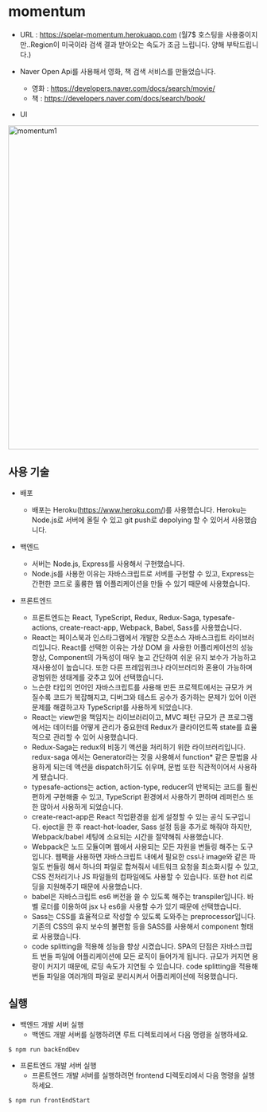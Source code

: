 # momentum
* URL : https://spelar-momentum.herokuapp.com (월7$ 호스팅을 사용중이지만..Region이 미국이라 검색 결과 받아오는 속도가 조금 느립니다. 양해 부탁드립니다.)
* Naver Open Api를 사용해서 영화, 책 검색 서비스를 만들었습니다.
   * 영화 : https://developers.naver.com/docs/search/movie/
   * 책 : https://developers.naver.com/docs/search/book/

* UI
<img width="650" alt="momentum1" src="https://user-images.githubusercontent.com/17353901/104537560-877d1180-565d-11eb-88da-ef98869c5947.png">

   
## 사용 기술

* 배포
    * 배포는 Heroku(https://www.heroku.com/)를 사용했습니다. Heroku는 Node.js로 서버에 올릴 수 있고 git push로 depolying 할 수 있어서 사용했습니다.

* 백엔드
    * 서버는 Node.js, Express를 사용해서 구현했습니다.
    * Node.js를 사용한 이유는 자바스크립트로 서버를 구현할 수 있고, Express는 간편한 코드로 훌륭한 웹 어플리케이션을 만들 수 있기 때문에 사용했습니다.

* 프론트엔드
    * 프론트엔드는 React, TypeScript, Redux, Redux-Saga, typesafe-actions, create-react-app, Webpack, Babel, Sass를 사용했습니다.
    * React는 페이스북과 인스타그램에서 개발한 오픈소스 자바스크립트 라이브러리입니다. React를 선택한 이유는 가상 DOM 을 사용한 어플리케이션의 성능 향상, 
    Component의 가독성이 매우 높고 간단하여 쉬운 유지 보수가 가능하고 재사용성이 높습니다. 또한 다른 프레임워크나 라이브러리와 혼용이 가능하며 광범위한 생태계를 갖추고 있어 선택했습니다.
    * 느슨한 타입의 언어인 자바스크립트를 사용해 만든 프로젝트에서는 규모가 커질수록 코드가 복잡해지고, 디버그와 테스트 공수가 증가하는 문제가 있어 이런 문제를 해결하고자 TypeScript를 사용하게 되었습니다.
    * React는 view만을 책임지는 라이브러리이고, MVC 패턴 규모가 큰 프로그램에서는 데이터를 어떻게 관리가 중요한데 Redux가 클라이언트쪽 state를 효율적으로 관리할 수 있어 사용했습니다.
    * Redux-Saga는 redux의 비동기 액션을 처리하기 위한 라이브러리입니다. redux-saga 에서는 Generator라는 것을 사용해서 function* 같은 문법을 사용하게 되는데 액션을 dispatch하기도 쉬우며, 문법 또한 직관적이어서 사용하게 됐습니다.
    * typesafe-actions는 action, action-type, reducer의 반복되는 코드를 훨씬 편하게 구현해줄 수 있고, TypeScript 환경에서 사용하기 편하며 레퍼런스 또한 많아서 사용하게 되었습니다.
    * create-react-app은 React 작업환경을 쉽게 설정할 수 있는 공식 도구입니다. eject을 한 후 react-hot-loader, Sass 설정 등을 추가로 해줘야 하지만, Webpack/babel 세팅에 소요되는 시간을 절약해줘 사용했습니다.
    * Webpack은 노드 모듈이며 웹에서 사용되는 모든 자원을 번들링 해주는 도구입니다. 웹팩을 사용하면 자바스크립트 내에서 필요한 css나 image와 같은 파일도 번들링 해서 하나의 파일로 합쳐줘서 네트워크 요청을 최소화시킬 수 있고, 
    CSS 전처리기나 JS 파일들의 컴파일에도 사용할 수 있습니다. 또한 hot 리로딩을 지원해주기 때문에 사용했습니다.
    * babel은 자바스크립트 es6 버전을 쓸 수 있도록 해주는 transpiler입니다. 바벨 로더를 이용하여 jsx 나 es6을 사용할 수가 있기 때문에 선택했습니다.
    * Sass는 CSS를 효율적으로 작성할 수 있도록 도와주는 preprocessor입니다. 기존의 CSS의 유지 보수의 불편함 등을 SASS를 사용해서 component 형태로 사용했습니다.
    * code splitting을 적용해 성능을 향상 시켰습니다. SPA의 단점은 자바스크립트 번들 파일에 어플리케이션에 모든 로직이 들어가게 됩니다. 규모가 커지면 용량이 커지기 때문에, 로딩 속도가 지연될 수 있습니다. code splitting을 적용해 번들 파일을 여러개의 파일로 분리시켜서 어플리케이션에 적용했습니다.
    
## 실행

* 백엔드 개발 서버 실행
    * 백엔드 개발 서버를 실행하려면 루트 디렉토리에서 다음 명령을 실행하세요.   
```bash
$ npm run backEndDev
``` 

* 프론트엔드 개발 서버 실행
    * 프론트엔드 개발 서버를 실행하려면 frontend 디렉토리에서 다음 명령을 실행하세요.
```bash
$ npm run frontEndStart
``` 
                        

